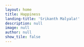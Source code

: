```yaml
---
layout: home
title: Happiness
landing-title: 'Srikanth Malyala!'
description: null
image: null
author: null
show_tile: false
---
```

